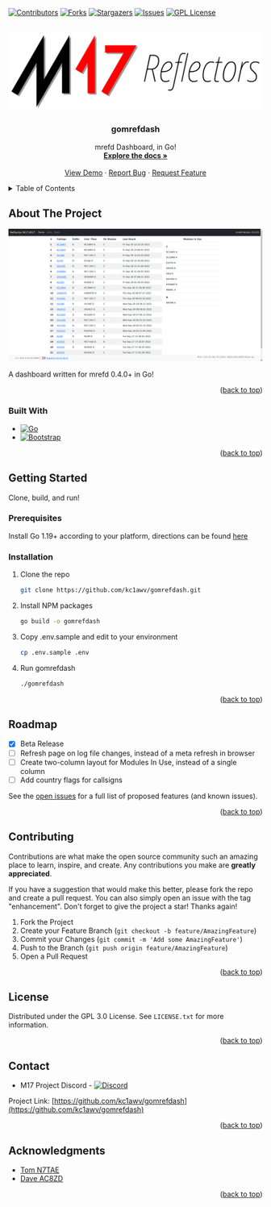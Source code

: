 <a name="readme-top"></a>

[![Contributors][contributors-shield]][contributors-url]
[![Forks][forks-shield]][forks-url]
[![Stargazers][stars-shield]][stars-url]
[![Issues][issues-shield]][issues-url]
[![GPL License][license-shield]][license-url]


<br />
<div align="center">
  <a href="https://github.com/kc1awv/gomrefdash">
    <img src="static/m17_reflector.svg" alt="Logo">
  </a>

<h3 align="center">gomrefdash</h3>

  <p align="center">
    mrefd Dashboard, in Go!
    <br />
    <a href="https://github.com/kc1awv/gomrefdash"><strong>Explore the docs »</strong></a>
    <br />
    <br />
    <a href="https://github.com/kc1awv/gomrefdash">View Demo</a>
    ·
    <a href="https://github.com/kc1awv/gomrefdash/issues">Report Bug</a>
    ·
    <a href="https://github.com/kc1awv/gomrefdash/issues">Request Feature</a>
  </p>
</div>



<details>
  <summary>Table of Contents</summary>
  <ol>
    <li>
      <a href="#about-the-project">About The Project</a>
      <ul>
        <li><a href="#built-with">Built With</a></li>
      </ul>
    </li>
    <li>
      <a href="#getting-started">Getting Started</a>
      <ul>
        <li><a href="#prerequisites">Prerequisites</a></li>
        <li><a href="#installation">Installation</a></li>
      </ul>
    </li>
    <li><a href="#usage">Usage</a></li>
    <li><a href="#roadmap">Roadmap</a></li>
    <li><a href="#contributing">Contributing</a></li>
    <li><a href="#license">License</a></li>
    <li><a href="#contact">Contact</a></li>
    <li><a href="#acknowledgments">Acknowledgments</a></li>
  </ol>
</details>



## About The Project

[![Product Name Screen Shot][product-screenshot]](https://ref.m17.link)

A dashboard written for mrefd 0.4.0+ in Go!

<p align="right">(<a href="#readme-top">back to top</a>)</p>



### Built With

* [![Go][Go.dev]][Go-url]
* [![Bootstrap][Bootstrap.com]][Bootstrap-url]

<p align="right">(<a href="#readme-top">back to top</a>)</p>



## Getting Started

Clone, build, and run!

### Prerequisites

Install Go 1.19+ according to your platform, directions can be found [here](https://go.dev/doc/install)

### Installation

1. Clone the repo
   ```sh
   git clone https://github.com/kc1awv/gomrefdash.git
   ```
2. Install NPM packages
   ```sh
   go build -o gomrefdash
   ```
3. Copy .env.sample and edit to your environment
    ```sh
    cp .env.sample .env
    ```

4. Run gomrefdash
   ```sh
   ./gomrefdash
   ```

<p align="right">(<a href="#readme-top">back to top</a>)</p>


## Roadmap

- [x] Beta Release
- [ ] Refresh page on log file changes, instead of a meta refresh in browser
- [ ] Create two-column layout for Modules In Use, instead of a single column
- [ ] Add country flags for callsigns

See the [open issues](https://github.com/kc1awv/gomrefdash/issues) for a full list of proposed features (and known issues).

<p align="right">(<a href="#readme-top">back to top</a>)</p>



## Contributing

Contributions are what make the open source community such an amazing place to learn, inspire, and create. Any contributions you make are **greatly appreciated**.

If you have a suggestion that would make this better, please fork the repo and create a pull request. You can also simply open an issue with the tag "enhancement".
Don't forget to give the project a star! Thanks again!

1. Fork the Project
2. Create your Feature Branch (`git checkout -b feature/AmazingFeature`)
3. Commit your Changes (`git commit -m 'Add some AmazingFeature'`)
4. Push to the Branch (`git push origin feature/AmazingFeature`)
5. Open a Pull Request

<p align="right">(<a href="#readme-top">back to top</a>)</p>



## License

Distributed under the GPL 3.0 License. See `LICENSE.txt` for more information.

<p align="right">(<a href="#readme-top">back to top</a>)</p>



## Contact

* M17 Project Discord - [![Discord][Discord]][Discord-url]

Project Link: [https://github.com/kc1awv/gomrefdash](https://github.com/kc1awv/gomrefdash)

<p align="right">(<a href="#readme-top">back to top</a>)</p>



## Acknowledgments

* [Tom N7TAE](https://github.com/n7tae)
* [Dave AC8ZD](https://github.com/dbehnke)

<p align="right">(<a href="#readme-top">back to top</a>)</p>



[contributors-shield]: https://img.shields.io/github/contributors/kc1awv/gomrefdash.svg?style=for-the-badge
[contributors-url]: https://github.com/kc1awv/gomrefdash/graphs/contributors
[forks-shield]: https://img.shields.io/github/forks/kc1awv/gomrefdash.svg?style=for-the-badge
[forks-url]: https://github.com/kc1awv/gomrefdash/network/members
[stars-shield]: https://img.shields.io/github/stars/kc1awv/gomrefdash.svg?style=for-the-badge
[stars-url]: https://github.com/kc1awv/gomrefdash/stargazers
[issues-shield]: https://img.shields.io/github/issues/kc1awv/gomrefdash.svg?style=for-the-badge
[issues-url]: https://github.com/kc1awv/gomrefdash/issues
[license-shield]: https://img.shields.io/github/license/kc1awv/gomrefdash.svg?style=for-the-badge
[license-url]: https://github.com/kc1awv/gomrefdash/blob/master/LICENSE.txt
[product-screenshot]: static/screenshot.png
[Bootstrap.com]: https://img.shields.io/badge/Bootstrap-563D7C?style=for-the-badge&logo=bootstrap&logoColor=white
[Bootstrap-url]: https://getbootstrap.com
[Go.dev]: https://img.shields.io/github/go-mod/go-version/kc1awv/gomrefdash?style=for-the-badge
[Go-url]: https://go.dev/
[Discord]: https://img.shields.io/discord/771492414120656907?style=for-the-badge
[Discord-url]: https://discord.gg/G8zGphypf6